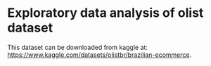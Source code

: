 # Exploratory data analysis of olist dataset

This dataset can be downloaded from kaggle at: https://www.kaggle.com/datasets/olistbr/brazilian-ecommerce.